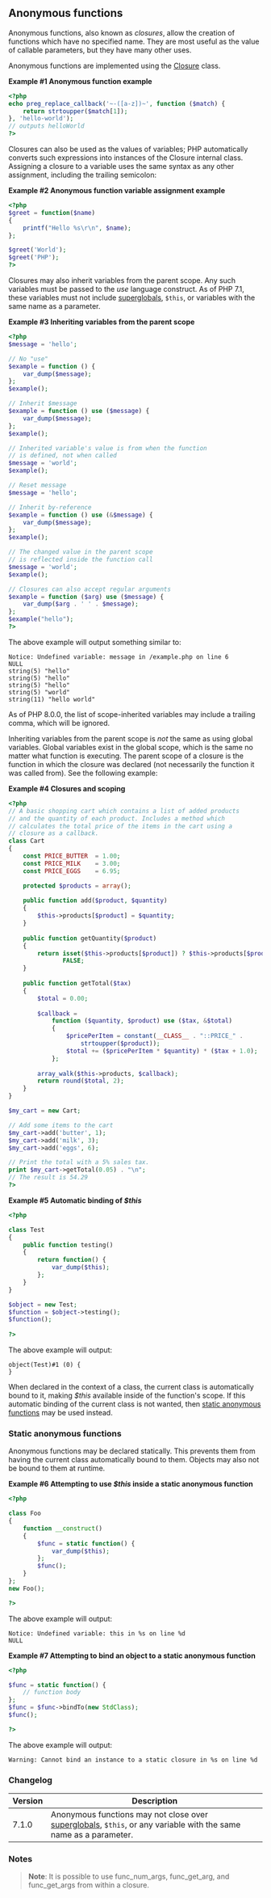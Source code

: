Anonymous functions
-------------------

Anonymous functions, also known as *closures*, allow the creation of
functions which have no specified name. They are most useful as the
value of <span class="type">callable</span> parameters, but they have
many other uses.

Anonymous functions are implemented using the
<a href="/class/closure.html" class="link"><span class="classname">Closure</span></a>
class.

**Example \#1 Anonymous function example**

``` php
<?php
echo preg_replace_callback('~-([a-z])~', function ($match) {
    return strtoupper($match[1]);
}, 'hello-world');
// outputs helloWorld
?>
```

Closures can also be used as the values of variables; PHP automatically
converts such expressions into instances of the <span
class="classname">Closure</span> internal class. Assigning a closure to
a variable uses the same syntax as any other assignment, including the
trailing semicolon:

**Example \#2 Anonymous function variable assignment example**

``` php
<?php
$greet = function($name)
{
    printf("Hello %s\r\n", $name);
};

$greet('World');
$greet('PHP');
?>
```

Closures may also inherit variables from the parent scope. Any such
variables must be passed to the *use* language construct. As of PHP 7.1,
these variables must not include
<a href="/language/variables/predefined.html" class="link">superglobals</a>,
`$this`, or variables with the same name as a parameter.

**Example \#3 Inheriting variables from the parent scope**

``` php
<?php
$message = 'hello';

// No "use"
$example = function () {
    var_dump($message);
};
$example();

// Inherit $message
$example = function () use ($message) {
    var_dump($message);
};
$example();

// Inherited variable's value is from when the function
// is defined, not when called
$message = 'world';
$example();

// Reset message
$message = 'hello';

// Inherit by-reference
$example = function () use (&$message) {
    var_dump($message);
};
$example();

// The changed value in the parent scope
// is reflected inside the function call
$message = 'world';
$example();

// Closures can also accept regular arguments
$example = function ($arg) use ($message) {
    var_dump($arg . ' ' . $message);
};
$example("hello");
?>
```

The above example will output something similar to:

    Notice: Undefined variable: message in /example.php on line 6
    NULL
    string(5) "hello"
    string(5) "hello"
    string(5) "hello"
    string(5) "world"
    string(11) "hello world"

As of PHP 8.0.0, the list of scope-inherited variables may include a
trailing comma, which will be ignored.

Inheriting variables from the parent scope is *not* the same as using
global variables. Global variables exist in the global scope, which is
the same no matter what function is executing. The parent scope of a
closure is the function in which the closure was declared (not
necessarily the function it was called from). See the following example:

**Example \#4 Closures and scoping**

``` php
<?php
// A basic shopping cart which contains a list of added products
// and the quantity of each product. Includes a method which
// calculates the total price of the items in the cart using a
// closure as a callback.
class Cart
{
    const PRICE_BUTTER  = 1.00;
    const PRICE_MILK    = 3.00;
    const PRICE_EGGS    = 6.95;

    protected $products = array();
    
    public function add($product, $quantity)
    {
        $this->products[$product] = $quantity;
    }
    
    public function getQuantity($product)
    {
        return isset($this->products[$product]) ? $this->products[$product] :
               FALSE;
    }
    
    public function getTotal($tax)
    {
        $total = 0.00;
        
        $callback =
            function ($quantity, $product) use ($tax, &$total)
            {
                $pricePerItem = constant(__CLASS__ . "::PRICE_" .
                    strtoupper($product));
                $total += ($pricePerItem * $quantity) * ($tax + 1.0);
            };
        
        array_walk($this->products, $callback);
        return round($total, 2);
    }
}

$my_cart = new Cart;

// Add some items to the cart
$my_cart->add('butter', 1);
$my_cart->add('milk', 3);
$my_cart->add('eggs', 6);

// Print the total with a 5% sales tax.
print $my_cart->getTotal(0.05) . "\n";
// The result is 54.29
?>
```

**Example \#5 Automatic binding of *$this***

``` php
<?php

class Test
{
    public function testing()
    {
        return function() {
            var_dump($this);
        };
    }
}

$object = new Test;
$function = $object->testing();
$function();
    
?>
```

The above example will output:

    object(Test)#1 (0) {
    }

When declared in the context of a class, the current class is
automatically bound to it, making *$this* available inside of the
function's scope. If this automatic binding of the current class is not
wanted, then
<a href="/functions/anonymous.html#functions.anonymous-functions.static" class="link">static anonymous functions</a>
may be used instead.

### Static anonymous functions

Anonymous functions may be declared statically. This prevents them from
having the current class automatically bound to them. Objects may also
not be bound to them at runtime.

**Example \#6 Attempting to use *$this* inside a static anonymous
function**

``` php
<?php

class Foo
{
    function __construct()
    {
        $func = static function() {
            var_dump($this);
        };
        $func();
    }
};
new Foo();

?>
```

The above example will output:

    Notice: Undefined variable: this in %s on line %d
    NULL

**Example \#7 Attempting to bind an object to a static anonymous
function**

``` php
<?php

$func = static function() {
    // function body
};
$func = $func->bindTo(new StdClass);
$func();

?>
```

The above example will output:

    Warning: Cannot bind an instance to a static closure in %s on line %d

### Changelog

| Version | Description                                                                                                                                                                     |
|---------|---------------------------------------------------------------------------------------------------------------------------------------------------------------------------------|
| 7.1.0   | Anonymous functions may not close over <a href="/language/variables/predefined.html" class="link">superglobals</a>, `$this`, or any variable with the same name as a parameter. |

### Notes

> **Note**: <span class="simpara"> It is possible to use <span
> class="function">func\_num\_args</span>, <span
> class="function">func\_get\_arg</span>, and <span
> class="function">func\_get\_args</span> from within a closure. </span>
